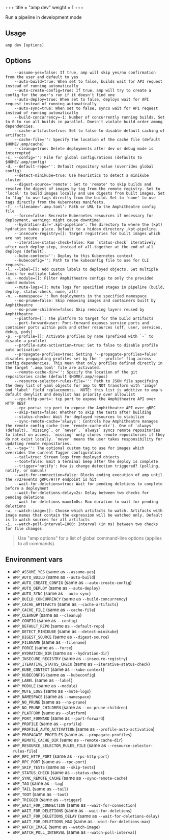 +++
title = "amp dev"
weight = 1
+++

Run a pipeline in development mode

## Usage
```
amp dev [options]
```

## Options

```
    --assume-yes=false: If true, amp will skip yes/no confirmation from the user and default to yes
    --auto-build=true: When set to false, builds wait for API request instead of running automatically
    --auto-create-config=true: If true, amp will try to create a config for the user's run if it doesn't find one
    --auto-deploy=true: When set to false, deploys wait for API request instead of running automatically
    --auto-sync=true: When set to false, syncs wait for API request instead of running automatically
    --build-concurrency=-1: Number of concurrently running builds. Set to 0 to run all builds in parallel. Doesn't violate build order among dependencies.
    --cache-artifacts=true: Set to false to disable default caching of artifacts
    --cache-file='': Specify the location of the cache file (default $HOME/.amp/cache)
    --cleanup=true: Delete deployments after dev or debug mode is interrupted
-c, --config='': File for global configurations (defaults to $HOME/.amp/config)
-d, --default-repo='': Default repository value (overrides global config)
    --detect-minikube=true: Use heuristics to detect a minikube cluster
    --digest-source='remote': Set to 'remote' to skip builds and resolve the digest of images by tag from the remote registry. Set to 'local' to build images locally and use digests from built images. Set to 'tag' to use tags directly from the build. Set to 'none' to use tags directly from the Kubernetes manifests.
-f, --filename='.amp.toml': Path or URL to the Amphitheatre config file
    --force=false: Recreate Kubernetes resources if necessary for deployment, warning: might cause downtime!
    --hydration-dir='.kpt-pipeline': The directory to where the (kpt) hydration takes place. Default to a hidden directory .kpt-pipeline.
    --insecure-registry=[]: Target registries for built images which are not secure
    --iterative-status-check=false: Run `status-check` iteratively after each deploy step, instead of all-together at the end of all deploys (default).
    --kube-context='': Deploy to this Kubernetes context
    --kubeconfig='': Path to the kubeconfig file to use for CLI requests.
-l, --label=[]: Add custom labels to deployed objects. Set multiple times for multiple labels
-m, --module=[]: Filter Amphitheatre configs to only the provided named modules
    --mute-logs=[]: mute logs for specified stages in pipeline (build, deploy, status-check, none, all)
-n, --namespace='': Run deployments in the specified namespace
    --no-prune=false: Skip removing images and containers built by Amphitheatre
    --no-prune-children=false: Skip removing layers reused by Amphitheatre
    --platform=[]: The platform to target for the build artifacts
    --port-forward=user: Port-forward exposes service ports and container ports within pods and other resources (off, user, services, debug, pods)
-p, --profile=[]: Activate profiles by name (prefixed with `-` to disable a profile)
    --profile-auto-activation=true: Set to false to disable profile auto activation
    --propagate-profiles=true: Setting '--propagate-profiles=false' disables propagating profiles set by the '--profile' flag across config dependencies. This mean that only profiles defined directly in the target '.amp.toml' file are activated.
    --remote-cache-dir='': Specify the location of the git repositories cache (default $HOME/.amp/repos)
    --resource-selector-rules-file='': Path to JSON file specifying the deny list of yaml objects for amp to NOT transform with 'image' and 'label' field replacements.  NOTE: this list is additive to amp's default denylist and denylist has priority over allowlist
    --rpc-http-port=: tcp port to expose the Amphitheatre API over HTTP REST
    --rpc-port=: tcp port to expose the Amphitheatre API over gRPC
    --skip-tests=false: Whether to skip the tests after building
    --status-check=: Wait for deployed resources to stabilize
    --sync-remote-cache='always': Controls how Amphitheatre manages the remote config cache (see `remote-cache-dir`). One of `always` (default), `missing`, or `never`. `always` syncs remote repositories to latest on access. `missing` only clones remote repositories if they do not exist locally. `never` means the user takes responsibility for updating remote repositories.
-t, --tag='': The optional custom tag to use for images which overrides the current Tagger configuration
    --tail=true: Stream logs from deployed objects
    --toot=false: Emit a terminal beep after the deploy is complete
    --trigger='notify': How is change detection triggered? (polling, notify, or manual)
    --wait-for-connection=false: Blocks ending execution of amp until the /v2/events gRPC/HTTP endpoint is hit
    --wait-for-deletions=true: Wait for pending deletions to complete before a deployment
    --wait-for-deletions-delay=2s: Delay between two checks for pending deletions
    --wait-for-deletions-max=1m0s: Max duration to wait for pending deletions
-w, --watch-image=[]: Choose which artifacts to watch. Artifacts with image names that contain the expression will be watched only. Default is to watch sources for all artifacts
-i, --watch-poll-interval=1000: Interval (in ms) between two checks for file changes
```

> Use "amp options" for a list of global command-line options (applies to all commands).

## Environment vars

* `AMP_ASSUME_YES` (same as `--assume-yes`)
* `AMP_AUTO_BUILD` (same as `--auto-build`)
* `AMP_AUTO_CREATE_CONFIG` (same as `--auto-create-config`)
* `AMP_AUTO_DEPLOY` (same as `--auto-deploy`)
* `AMP_AUTO_SYNC` (same as `--auto-sync`)
* `AMP_BUILD_CONCURRENCY` (same as `--build-concurrency`)
* `AMP_CACHE_ARTIFACTS` (same as `--cache-artifacts`)
* `AMP_CACHE_FILE` (same as `--cache-file`)
* `AMP_CLEANUP` (same as `--cleanup`)
* `AMP_CONFIG` (same as `--config`)
* `AMP_DEFAULT_REPO` (same as `--default-repo`)
* `AMP_DETECT_MINIKUBE` (same as `--detect-minikube`)
* `AMP_DIGEST_SOURCE` (same as `--digest-source`)
* `AMP_FILENAME` (same as `--filename`)
* `AMP_FORCE` (same as `--force`)
* `AMP_HYDRATION_DIR` (same as `--hydration-dir`)
* `AMP_INSECURE_REGISTRY` (same as `--insecure-registry`)
* `AMP_ITERATIVE_STATUS_CHECK` (same as `--iterative-status-check`)
* `AMP_KUBE_CONTEXT` (same as `--kube-context`)
* `AMP_KUBECONFIG` (same as `--kubeconfig`)
* `AMP_LABEL` (same as `--label`)
* `AMP_MODULE` (same as `--module`)
* `AMP_MUTE_LOGS` (same as `--mute-logs`)
* `AMP_NAMESPACE` (same as `--namespace`)
* `AMP_NO_PRUNE` (same as `--no-prune`)
* `AMP_NO_PRUNE_CHILDREN` (same as `--no-prune-children`)
* `AMP_PLATFORM` (same as `--platform`)
* `AMP_PORT_FORWARD` (same as `--port-forward`)
* `AMP_PROFILE` (same as `--profile`)
* `AMP_PROFILE_AUTO_ACTIVATION` (same as `--profile-auto-activation`)
* `AMP_PROPAGATE_PROFILES` (same as `--propagate-profiles`)
* `AMP_REMOTE_CACHE_DIR` (same as `--remote-cache-dir`)
* `AMP_RESOURCE_SELECTOR_RULES_FILE` (same as
  `--resource-selector-rules-file`)
* `AMP_RPC_HTTP_PORT` (same as `--rpc-http-port`)
* `AMP_RPC_PORT` (same as `--rpc-port`)
* `AMP_SKIP_TESTS` (same as `--skip-tests`)
* `AMP_STATUS_CHECK` (same as `--status-check`)
* `AMP_SYNC_REMOTE_CACHE` (same as `--sync-remote-cache`)
* `AMP_TAG` (same as `--tag`)
* `AMP_TAIL` (same as `--tail`)
* `AMP_TOOT` (same as `--toot`)
* `AMP_TRIGGER` (same as `--trigger`)
* `AMP_WAIT_FOR_CONNECTION` (same as `--wait-for-connection`)
* `AMP_WAIT_FOR_DELETIONS` (same as `--wait-for-deletions`)
* `AMP_WAIT_FOR_DELETIONS_DELAY` (same as `--wait-for-deletions-delay`)
* `AMP_WAIT_FOR_DELETIONS_MAX` (same as `--wait-for-deletions-max`)
* `AMP_WATCH_IMAGE` (same as `--watch-image`)
* `AMP_WATCH_POLL_INTERVAL` (same as `--watch-poll-interval`)